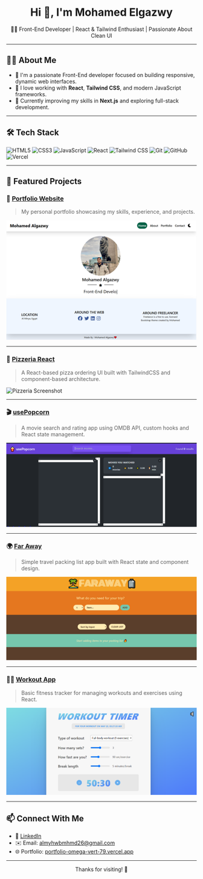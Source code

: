 <h1 align="center">Hi 👋, I'm Mohamed Elgazwy</h1>
<p align="center">
  👨‍💻 Front-End Developer | React & Tailwind Enthusiast | Passionate About Clean UI
</p>

---

## 🧑‍💻 About Me

- 💼 I'm a passionate Front-End developer focused on building responsive, dynamic web interfaces.
- 🚀 I love working with **React**, **Tailwind CSS**, and modern JavaScript frameworks.
- 🎯 Currently improving my skills in **Next.js** and exploring full-stack development.

---

## 🛠️ Tech Stack

![HTML5](https://img.shields.io/badge/-HTML5-E34F26?logo=html5&logoColor=fff&style=flat)
![CSS3](https://img.shields.io/badge/-CSS3-1572B6?logo=css3&logoColor=fff&style=flat)
![JavaScript](https://img.shields.io/badge/-JavaScript-F7DF1E?logo=javascript&logoColor=000&style=flat)
![React](https://img.shields.io/badge/-React-61DAFB?logo=react&logoColor=000&style=flat)
![Tailwind CSS](https://img.shields.io/badge/-TailwindCSS-38B2AC?logo=tailwind-css&logoColor=fff&style=flat)
![Git](https://img.shields.io/badge/-Git-F05032?logo=git&logoColor=fff&style=flat)
![GitHub](https://img.shields.io/badge/-GitHub-181717?logo=github&logoColor=fff&style=flat)
![Vercel](https://img.shields.io/badge/-Vercel-000000?logo=vercel&logoColor=fff&style=flat)

---

## 📌 Featured Projects

### 🎨 [Portfolio Website](https://portfolio-omega-vert-79.vercel.app)
> My personal portfolio showcasing my skills, experience, and projects.

![Portfolio Screenshot](https://github.com/MohamedElgazwy/Portfolio/raw/main/screenshot.png)

---

### 🍕 [Pizzeria React](https://github.com/MohamedElgazwy/Pizzeria-react)
> A React-based pizza ordering UI built with TailwindCSS and component-based architecture.

![Pizzeria Screenshot](https://github.com/MohamedElgazwy/Pizzeria-react/raw/main/screenshot.png)

---

### 🎬 [usePopcorn](https://github.com/MohamedElgazwy/usepopcorn)
> A movie search and rating app using OMDB API, custom hooks and React state management.

![usePopcorn Screenshot](https://github.com/MohamedElgazwy/usepopcorn/raw/main/screenshot.png)

---

### 🌍 [Far Away](https://github.com/MohamedElgazwy/far-away)
> Simple travel packing list app built with React state and component design.

![FarAway Screenshot](https://github.com/MohamedElgazwy/far-away/raw/main/screenshot.png)

---

### 🏋️‍♂️ [Workout App](https://github.com/MohamedElgazwy/workout)
> Basic fitness tracker for managing workouts and exercises using React.

![Workout Screenshot](https://github.com/MohamedElgazwy/workout/raw/main/screenshot.png)

---

## 📫 Connect With Me

- 💼 [LinkedIn](https://www.linkedin.com/in/mohammed-algazwy-3092031b7/?trk=public-profile-join-page)
- ✉️ Email: almyhwbmhmd26@gmail.com
- 🌐 Portfolio: [portfolio-omega-vert-79.vercel.app](https://portfolio-omega-vert-79.vercel.app)

---

<p align="center">Thanks for visiting! 🚀</p>
